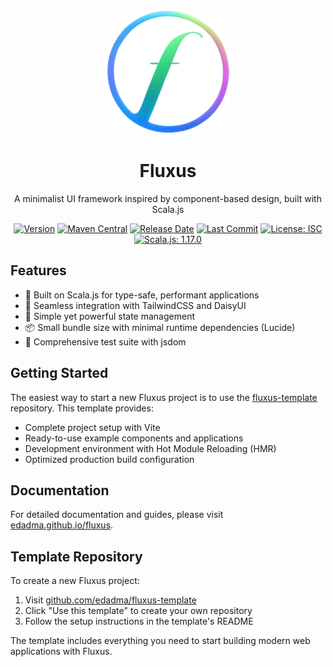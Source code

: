 <p align="center">
  <img src="public/fluxus.png" width="200" alt="Fluxus Logo">
</p>

<h1 align="center">Fluxus</h1>

<p align="center">
  A minimalist UI framework inspired by component-based design, built with Scala.js
</p>

<p align="center">
  <a href="https://github.com/edadma/fluxus"><img src="https://img.shields.io/github/v/release/edadma/fluxus?include_prereleases&sort=semver" alt="Version"></a>
  <a href="https://central.sonatype.com/artifact/io.github.edadma/fluxus_sjs1_3"><img src="https://img.shields.io/maven-central/v/io.github.edadma/fluxus_sjs1_3" alt="Maven Central"></a>
  <a href="https://github.com/edadma/fluxus/releases"><img src="https://img.shields.io/github/release-date-pre/edadma/fluxus" alt="Release Date"></a>
  <a href="https://github.com/edadma/fluxus/commits"><img src="https://img.shields.io/github/last-commit/edadma/fluxus" alt="Last Commit"></a>
  <a href="https://opensource.org/licenses/ISC"><img src="https://img.shields.io/badge/license-ISC-blue.svg" alt="License: ISC"></a>
  <a href="https://www.scala-js.org"><img src="https://img.shields.io/badge/scala.js-1.17.0-blue.svg" alt="Scala.js: 1.17.0"></a>
</p>

## Features

- 🚀 Built on Scala.js for type-safe, performant applications
- 🎨 Seamless integration with TailwindCSS and DaisyUI
- 🔄 Simple yet powerful state management
- 📦 Small bundle size with minimal runtime dependencies (Lucide)
- 🧪 Comprehensive test suite with jsdom

## Getting Started

The easiest way to start a new Fluxus project is to use the [fluxus-template](https://github.com/edadma/fluxus-template) repository. This template provides:

- Complete project setup with Vite
- Ready-to-use example components and applications
- Development environment with Hot Module Reloading (HMR)
- Optimized production build configuration

## Documentation

For detailed documentation and guides, please visit [edadma.github.io/fluxus](https://edadma.github.io/fluxus/).

## Template Repository

To create a new Fluxus project:

1. Visit [github.com/edadma/fluxus-template](https://github.com/edadma/fluxus-template)
2. Click "Use this template" to create your own repository
3. Follow the setup instructions in the template's README

The template includes everything you need to start building modern web applications with Fluxus.
